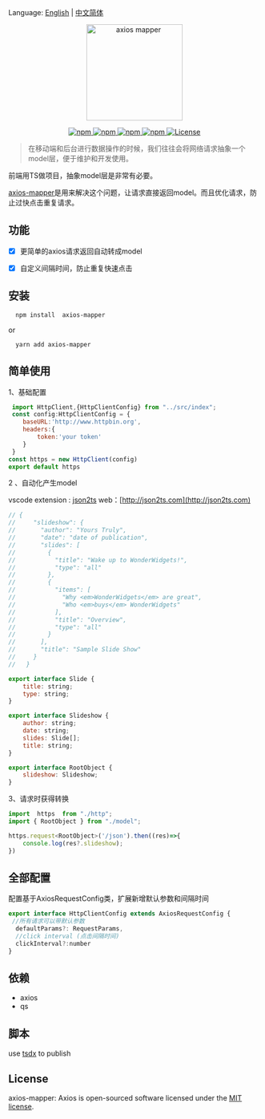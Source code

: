 Language: [English](README.md) | [中文简体](README-ZH.md)

<p align="center">
  <img width="192" src="https://img-blog.csdnimg.cn/20201214142404283.png" alt="axios mapper">
</p>

<p align="center">
  <a href="https://www.npmjs.com/package/axios-mapper">
    <img src="https://img.shields.io/npm/v/axios-mapper?color=blue" alt="npm">
  </a>
   <a href="https://www.npmjs.com/package/axios-mapper">
    <img src="https://img.shields.io/node/v/axios-mapper" alt="npm">
  </a>
  <a href="https://www.npmjs.com/package/axios-mapper">
    <img src="https://img.shields.io/npm/dw/axios-mapper" alt="npm">
  </a>
   <a href="https://www.npmjs.com/package/axios-mapper">
    <img src="https://img.shields.io/bundlephobia/minzip/axios-mapper" alt="npm">
  </a>
  <a href="https://github.com/RainManGO/axios-mapper/blob/main/LICENSE">
    <img src="https://img.shields.io/npm/l/axios-mapper" alt="License">
  </a>
</p>


>在移动端和后台进行数据操作的时候，我们往往会将网络请求抽象一个model层，便于维护和开发使用。


前端用TS做项目，抽象model层是非常有必要。


[axios-mapper](https://github.com/RainManGO/axios-mapper)是用来解决这个问题，让请求直接返回model。而且优化请求，防止过快点击重复请求。

## 功能
- [x] 更简单的axios请求返回自动转成model
- [x] 自定义间隔时间，防止重复快速点击


## 安装

```shell
  npm install  axios-mapper
```
or

```shell
  yarn add axios-mapper
```

## 简单使用
1、基础配置
```js
 import HttpClient,{HttpClientConfig} from "../src/index";
 const config:HttpClientConfig = {
    baseURL:'http://www.httpbin.org',
    headers:{
        token:'your token'
    }    
 }
const https = new HttpClient(config)
export default https
```

2 、自动化产生model

vscode extension : [json2ts](https://marketplace.visualstudio.com/items?itemName=GregorBiswanger.json2ts)
web：[http://json2ts.com](http://json2ts.com)

```javascript
// {
//     "slideshow": {
//       "author": "Yours Truly",
//       "date": "date of publication",
//       "slides": [
//         {
//           "title": "Wake up to WonderWidgets!",
//           "type": "all"
//         },
//         {
//           "items": [
//             "Why <em>WonderWidgets</em> are great",
//             "Who <em>buys</em> WonderWidgets"
//           ],
//           "title": "Overview",
//           "type": "all"
//         }
//       ],
//       "title": "Sample Slide Show"
//     }
//   }

export interface Slide {
	title: string;
	type: string;
}

export interface Slideshow {
	author: string;
	date: string;
	slides: Slide[];
	title: string;
}

export interface RootObject {
	slideshow: Slideshow;
}
```

3、请求时获得转换

```javascript
import  https  from "./http";
import { RootObject } from "./model";

https.request<RootObject>('/json').then((res)=>{
    console.log(res?.slideshow);
})
```

## 全部配置

配置基于AxiosRequestConfig类，扩展新增默认参数和间隔时间

```javascript
export interface HttpClientConfig extends AxiosRequestConfig {
 //所有请求可以带默认参数
  defaultParams?: RequestParams,
  //click interval (点击间隔时间)
  clickInterval?:number
}
```



## 依赖

 - axios
 - qs

## 脚本

use  [tsdx](https://github.com/formium/tsdx)  to publish

## License
axios-mapper: Axios is open-sourced software licensed under the [MIT license](./LICENSE).
